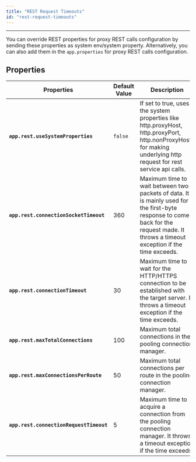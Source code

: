 ```yaml
---
title: "REST Request Timeouts"
id: "rest-request-timeouts"
---
```

---

You can override REST properties for proxy REST calls configuration by sending these properties as system env/system property. Alternatively, you can also add them in the `app.properties` for proxy REST calls configuration.

## Properties

| Properties | Default Value | Description |
|---|---|---|
| **`app.rest.useSystemProperties`** |  `false` | If set to true, uses the system properties like http.proxyHost, http.proxyPort, http.nonProxyHosts for making underlying http request for rest service api calls. |
| **`app.rest.connectionSocketTimeout`** |  360 | Maximum time to wait between two packets of data. It is mainly used for the first-byte response to come back for the request made. It throws a timeout exception if the time exceeds. |
| **`app.rest.connectionTimeout`** | 30| Maximum time to wait for the HTTP/HTTPS connection to be established with the target server. It throws a timeout exception if the time exceeds.|
| **`app.rest.maxTotalConnections`** |  100 | Maximum total connections in the pooling connection manager.|
| **`app.rest.maxConnectionsPerRoute`** | 50 | Maximum total connections per route in the pooling connection manager.
| **`app.rest.connectionRequestTimeout`** | 5 | Maximum time to acquire a connection from the pooling connection manager. It throws a timeout exception if the time exceeds. |
